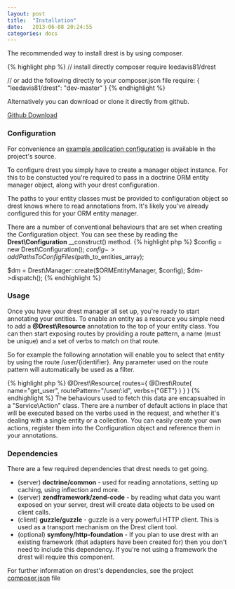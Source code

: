 ```yaml
---
layout: post
title:  "Installation"
date:   2013-06-08 20:24:55
categories: docs
---
```

The recommended way to install drest is by using composer.

{% highlight php %}
// install directly
composer require leedavis81/drest

// or add the following directly to your composer.json file
require: {
    "leedavis81/drest": "dev-master"
}
{% endhighlight %}


 Alternatively you can download or clone it directly from github.
 
 <a class="btn btn-medium btn-primary" href="https://github.com/leedavis81/drest/archive/master.zip">Github Download</a> 

### Configuration

For convenience an [example application configuration](https://github.com/leedavis81/drest/blob/master/examples/application1/public/index.php) is available in the project's source.

To configure drest you simply have to create a manager object instance. For this to be constucted you're required to pass in a doctrine ORM entity manager object, along with your drest configuration.

The paths to your entity classes must be provided to configuration object so drest knows where to read annotations from. It's likely you've already configured this for your ORM entity manager.

There are a number of conventional behaviours that are set when creating the Configuration object. You can see these by reading the **Drest\Configuration** \__construct() method.
{% highlight php %}
$config = new Drest\Configuration();
$config->addPathsToConfigFiles($path_to_entities_array);

$dm = Drest\Manager::create($ORMEntityManager, $config);
$dm->dispatch();
{% endhighlight %}

### Usage

Once you have your drest manager all set up, you're ready to start annotating your entities. 
To enable an entity as a resource you simple need to add a **@Drest\\Resource** annotation to the top of your entity class. 
You can then start exposing routes by providing a route pattern, a name (must be unique) and a set of verbs to match on that route.

So for example the following annotation will enable you to select that entity by using the route /user/{identifier}. 
Any parameter used on the route pattern will automatically be used as a filter.

{% highlight php %}
@Drest\Resource(
    routes={
        @Drest\Route(
            name="get_user",
            routePattern="/user/:id",
            verbs={"GET"}
        )
    }
)
{% endhighlight %}
The behaviours used to fetch this data are encapsualted in a "Service\Action" class. 
There are a number of default actions in place that will be executed based on the verbs used in the request, and whether it's dealing with a single entity or a collection. 
You can easily create your own actions, register them into the Configuration object and reference them in your annotations.

### Dependencies
There are a few required dependencies that drest needs to get going. 

- (server) **doctrine/common** - used for reading annotations, setting up caching, using inflection and more.
- (server) **zendframework/zend-code** - by reading what data you want exposed on your server, drest will create data objects to be used on client calls.
- (client) **guzzle/guzzle** - guzzle is a very powerful HTTP client. This is used as a transport mechanism on the Drest client tool.
- (optional) **symfony/http-foundation** - If you plan to use drest with an existing framework (that adapters have been created for) then you don't need to include this dependency.
If you're not using a framework the drest will require this component.

For further information on drest's dependencies, see the project [composer.json](https://github.com/leedavis81/drest/blob/master/composer.json) file

